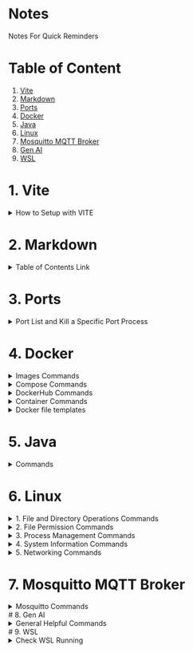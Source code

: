 # Notes
Notes For Quick Reminders

# Table of Content
1. [Vite](#Vite)
2. [Markdown](#Markdown)
3. [Ports](#Ports)
4. [Docker](#Docker)
5. [Java](#Java)
6. [Linux](#Linux)
7. [Mosquitto MQTT Broker](#Mosquitto)
8. [Gen AI](#GenAI)
9. [WSL](#WSL)


<!-----------------------------------------------------  -->

# <a name="Vite">1. Vite</a>

<details>
<Summary>How to Setup with VITE</Summary>


```bash
    npm create vite@latest
```
- Follow on screen instructions. 
- If you already created a folder for project, leave project name empty. 
- Select what you need from displayed list.

</details>

<!-- ---------------------------------------------------- -->

# <a name="Markdown">2. Markdown</a>

<details>
<Summary>Table of Contents Link</Summary>
 
```bash
[placeholder](#MyTitle)
```
```bash
<a name="MyTitle">MyTitle</a>
```

</details>
<!-- ---------------------------------------------------- -->

# <a name="Ports">3. Ports</a>

<details>
<Summary>Port List and Kill a Specific Port Process</Summary>
 
```bash
netstat -ano | findstr :<port_number>
OUTPUT: TCP    0.0.0.0:<port_number>       0.0.0.0:0              LISTENING       <PID>
```
```bash
taskkill /PID <PID> /F
```

</details>

<!-- ---------------------------------------------------- -->

# <a name="Docker">4. Docker</a>

<details>
<Summary>Images Commands</Summary>
 
- Build an Image from a Dockerfile
```bash
docker build -t <image_name>
```

- Build an Image from a Dockerfile without the cache
```bash
docker build -t <image_name> . –no-cache
```

- List local images
```bash
docker images
```
- Delete an Image
```bash
docker rmi <image_name>
```

- Remove all unused images
```bash
docker image prune 
```
</details>
<details>
<Summary>Compose Commands</Summary>
- Starts existing containers for a service.

```bash
docker-compose start
```

- Stops running containers without removing them.
```bash
docker-compose stop
```

- Pauses running containers of a service.
```bash
docker-compose pause
```

- Unpauses paused containers of a service.
```bash
docker-compose unpause
```

- Lists containers.
```bash
docker-compose ps 
```
- Rebuild and restart your Docker containers From Docker Compose file**
```bash
docker-compose down
```
```bash
docker-compose up --build
```

</details>
<details>
<Summary>DockerHub Commands</Summary>
 
- Login into Docker
```bash
docker login -u <username>
```

- Publish an image to Docker Hub
```bash
docker push <username>/<image_name>
```

- Search Hub for an image
```bash
docker search <image_name>
```

- Pull an image from a Docker Hub
```bash
docker pull <image_name>
```

</details>
<details>
<Summary>Container Commands</Summary>
 
- Create and run a container from an image, with a custom name:
```bash
docker run --name <container_name> <image_name>
```
- Run a container with and publish a container’s port(s) to the host.
```bash
docker run -p <host_port>:<container_port> <image_name>
```

- Run a container in the background
```bash
docker run -d <image_name>
```

- Start or stop an existing container:
```bash
docker start|stop <container_name> (or <container-id>)
```

- Remove a stopped container:
```bash
docker rm <container_name>
```

- Open a shell inside a running container:
```bash
docker exec -it <container_name> sh
```

- Fetch and follow the logs of a container:
```bash
docker logs -f <container_name>
```

- To inspect a running container:
```bash
docker inspect <container_name> (or <container_id>)
```

- To list currently running containers:
```bash
docker ps
```

- List all docker containers (running and stopped):
```bash
docker ps --all
```

- View resource usage stats
```bash
docker container stats
```
</details>
<!-- =========================================== -->
<details>
<Summary>Docker file templates</Summary>
 
**Docker Compose Yml**
```bash
version: '3.9'

services:
  admin:
    build:
      context: ./client/Admins
    ports:
      - "8081:8080"
    depends_on:
      - server
    environment:
      - REACT_APP_API_URL=http://server:3006
    env_file:
      - .env

  customer:
    build:
      context: ./client/Customers
    ports:
      - "8082:8080"
    depends_on:
      - server
    environment:
      - REACT_APP_API_URL=http://server:3006
    env_file:
      - .env

  user:
    build:
      context: ./client/Users
    ports:
      - "8083:8080"
    depends_on:
      - server
    environment:
      - REACT_APP_API_URL=http://server:3006
    env_file:
      - .env

  server:
    build:
      context: ./server
    ports:
      - "3006:3006"
    environment:
      - DB_HOST=${DB_HOST}
      - DB_NAME=${DB_NAME}
      - DB_USER=${DB_USER}
      - DB_PASSWORD=${DB_PASSWORD}
      - JWT_SECRET=${JWT_SECRET}
      - PORT=${PORT}
    env_file:
      - .env
```
**Note: Set .evn at Root**

**Docker File Template**

```bash 

# Use the official Node.js 20 alpine image as a base
FROM node:20-alpine

# Set the working directory
WORKDIR /app

# Copy package.json and package-lock.json (if available)
COPY package*.json ./

# Install dependencies
RUN npm install

# Copy the rest of the application code
COPY . .

# Build the Vite app
RUN npm run build

# Expose port 8080
EXPOSE 8080

# Command to run the application with --host flag
CMD ["npm", "run", "preview", "--", "--host", "0.0.0.0"]

```

</details>

<!-----------------------------------------------------  -->

# <a name="Java">5. Java</a>

<details>
<Summary>Commands</Summary>

- Checking JDK verion
```bash
  javac --version
```
- Checking Run Time Env verion
```bash
  java --version
```


</details>

<!-- ---------------------------------------------------- -->
# <a name="Linux">6. Linux</a>

<details>
<Summary>1. File and Directory Operations Commands</Summary>

- flags
```bash
  -f: force 
  -r: recursively
  -n: number of lines 
```
- Print current working directory.
```bash
  pwd
```
- Remove files and directories.
```bash
  rm
```
- Search for files and directories.
```bash
  find 
  e.g. find /path/to/search -name “*.txt” 
```
- Create an empty file
```bash
  touch
```
- Read File Content
```bash
  cat
```
- copy move
```bash
  cp
  mv
```
-used to search for specific patterns or regular expressions in text files or streams and display matching lines.
```bash
  grep

  -i: Ignore case distinctions while searching.
  -v: Invert the match, displaying non-matching lines.
  -r or -R: Recursively search directories for matching patterns.
  -l: Print only the names of files containing matches.
  -n: Display line numbers alongside matching lines.
  -w: Match whole words only, rather than partial matches.
  -c: Count the number of matching lines instead of displaying them.
  -e: Specify multiple patterns to search for.
  -A: Display lines after the matching line.
  -B: Display lines before the matching line.
  -C: Display lines both before and after the matching line.

  e.g.  grep -i “hello” file.txt
  grep -v “error” file.txt
  grep -r “pattern” directory/
  grep -l “keyword” file.txt
  grep -n “pattern” file.txt
```

</details>

<details>
<Summary>2. File Permission Commands</Summary>

- Change file permissions.
```bash
  chmod
  
  u: User/owner permissions.
  g: Group permissions.
  o: Other permissions.
  +: Add permissions.
  –: Remove permissions.
  =: Set permissions explicitly.

  e.g. chmod u+rwx file.txt 
```
</details>
<details>
<Summary>3. Process Management Commands</Summary>

- Display running processes.
```bash
  ps aux
```
- Monitor system processes in real-time.
```bash
  top
```
- Kill a Process
```bash
  kill <PID>
```
</details>

<details>
<Summary>4. System Information Commands</Summary>

- Print system information.
```bash
  uname
```
- Display current username.
```bash
  whoami
```
- Disk Space
```bash
  df -h 
```
- Estimate file and directory sizes.
```bash
  df -h 
  e.g. du -h directory/ 
```
- Display memory usage information.
```bash
  df -h 
  e.g. du -h directory/ 
```
- Display CPU information.
```bash
  lscpu
```
- List PCI devices.
```bash
  lspci
```
</details>

<details>
<Summary>5. Networking Commands</Summary>

- details of all network interfaces.
```bash
  ifconfig
```
- echo requests to “google.com” to check connectivity.
```bash
  ping google.com
```
- Display network connections and statistics.
```bash
  netstat
```
- Securely connect to a remote server.
```bash
  ssh user@hostname 
```
- Securely copy files between hosts.
```bash
  scp

  e.g. 
  scp file.txt user@hostname:/path/to/destination 
  securely copies “file.txt” to the specified remote host.
```
-  Download files from the web.
```bash
  wget

  e.g. 
  wget http://example.com/file.txt 
  downloads “file.txt” from the specified URL.
```
- 	Transfer data to or from a server.
```bash
  curl
  e.g.
  curl http://example.com 
  retrieves the content of a webpage from the specified URL.
```
</details>

<!-- ---------------------------------------------------- -->
# <a name="Mosquitto">7. Mosquitto MQTT Broker</a>

<details>
<Summary>Mosquitto Commands</Summary>

- 	Run Mosquitto Manually with conf file (Go to directory where conf file is)
```bash
  mosquitto -c mosquitto.conf -v
```
</details>
<!-- ---------------------------------------------------- -->
# <a name="GenAI">8. Gen AI</a>

<details>
<Summary>General Helpful Commands</Summary>

- 	Checking GPU in ipynb
```bash
  !nvidia-smi
```
</details>
<!-- ---------------------------------------------------- -->
# <a name="WSL">9. WSL</a>

<details>
<Summary>Check WSL Running</Summary>

- 	Open Power Shell as Admin
-   Write Following Commands
```bash
  wsl --list --verbose
  wsl -l -v

  Output:
    NAME      STATE           VERSION
* Ubuntu    Running         2
  Debian    Stopped         1

```
</details>